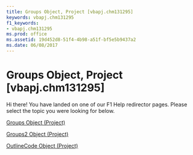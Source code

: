```yaml
---
title: Groups Object, Project [vbapj.chm131295]
keywords: vbapj.chm131295
f1_keywords:
- vbapj.chm131295
ms.prod: office
ms.assetid: 19d452d8-51f4-4b98-a51f-bf5e5b9437a2
ms.date: 06/08/2017
---
```



# Groups Object, Project [vbapj.chm131295]

Hi there! You have landed on one of our F1 Help redirector pages. Please select the topic you were looking for below.

[Groups Object (Project)](http://msdn.microsoft.com/library/2e4c4846-6193-fc12-ad02-0dd69f88b31e%28Office.15%29.aspx)

[Groups2 Object (Project)](http://msdn.microsoft.com/library/b2b83868-3366-4fb0-fed9-16d4c5eaff87%28Office.15%29.aspx)

[OutlineCode Object (Project)](http://msdn.microsoft.com/library/8f75bdd3-ed5b-ed0f-9c3c-85af3a21580c%28Office.15%29.aspx)

